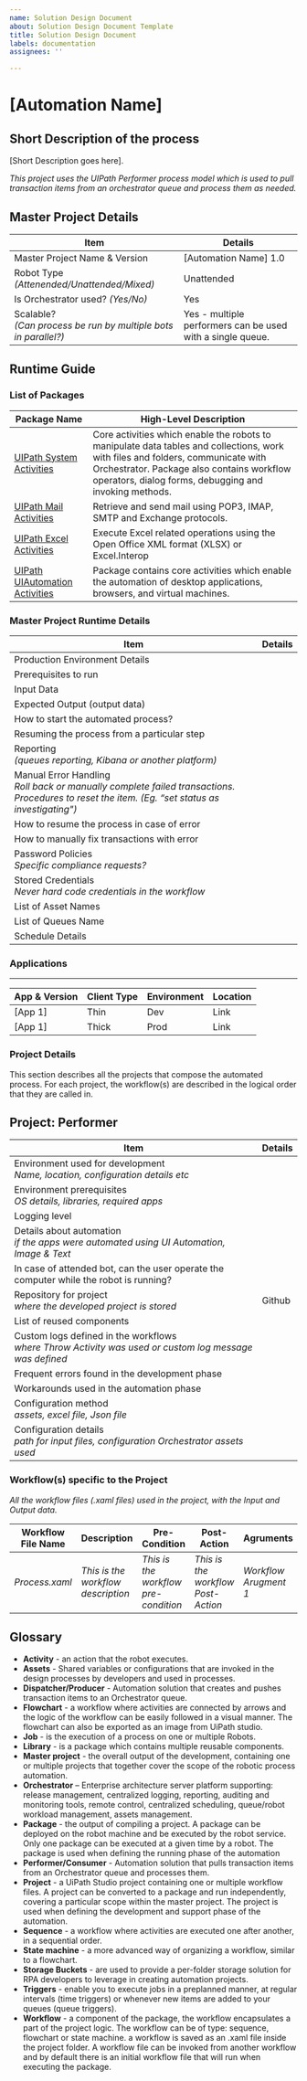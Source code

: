 ```yaml
---
name: Solution Design Document
about: Solution Design Document Template
title: Solution Design Document
labels: documentation
assignees: ''

---
```


# [Automation Name]

## Short Description of the process
[Short Description goes here].

*This project uses the UIPath Performer process model which is used to pull transaction items from an orchestrator queue and process them as needed.*

## Master Project Details
Item | Details
--- | ---
Master Project Name & Version | [Automation Name] 1.0
Robot Type <br> *(Attenended/Unattended/Mixed)* | Unattended
Is Orchestrator used? *(Yes/No)* | Yes
Scalable? <br> *(Can process be run by multiple bots in parallel?)* | Yes - multiple performers can be used with a single queue.

## Runtime Guide
### List of Packages
Package Name | High-Level Description
--- | ---
[UIPath System Activities](https://docs.uipath.com/activities/docs/about-the-system-activities-pack) | Core activities which enable the robots to manipulate data tables and collections, work with files and folders, communicate with Orchestrator. Package also contains workflow operators, dialog forms, debugging and invoking methods.
[UIPath Mail Activities](https://docs.uipath.com/activities/docs/about-the-mail-activities-pack) | Retrieve and send mail using POP3, IMAP, SMTP and Exchange protocols.
[UIPath Excel Activities](https://docs.uipath.com/activities/docs/about-the-excel-activities-pack) | Execute Excel related operations using the Open Office XML format (XLSX) or Excel.Interop
[UIPath UIAutomation Activities](https://docs.uipath.com/activities/docs/about-the-ui-automation-activities-pack) | Package contains core activities which enable the automation of desktop applications, browsers, and virtual machines.
### Master Project Runtime Details
Item | Details
--- | ---
Production Environment Details | 
Prerequisites to run |
Input Data |
Expected Output (output data) | 
How to start the automated process? |
Resuming the process from a particular step | 
Reporting <br> *(queues reporting, Kibana or another platform)* | 
Manual Error Handling <br> *Roll back or manually complete failed transactions. <br> Procedures to reset the item. (Eg. “set status as investigating")*| 
How to resume the process in case of error | 
How to manually fix transactions with error | 
Password Policies <br> *Specific compliance requests?* |
Stored Credentials <br> *Never hard code credentials in the workflow* | 
List of Asset Names |
List of Queues Name |
Schedule Details |

### **Applications**
---
App & Version | Client Type | Environment | Location
--- | --- | --- | ---
[App 1] | Thin | Dev | Link
[App 1] | Thick | Prod | Link

### **Project Details**
This section describes all the projects that compose the automated process. 
For each project, the workflow(s) are described in the logical order that they are called in.<br>

## Project: Performer
Item | Details
--- | ---
Environment used for development <br> *Name, location, configuration details etc* | 
Environment prerequisites <br> *OS details, libraries, required apps* | 
Logging level | 
Details about automation <br> *if the apps were automated using UI Automation, Image & Text* |
In case of attended bot, can the user operate the computer while the robot is running? |
Repository for project <br> *where the developed project is stored* | Github
List of reused components | 
Custom logs defined in the workflows <br> *where Throw Activity was used or custom log message was defined* | 
Frequent errors found in the development phase | 
Workarounds used in the automation phase | 
Configuration method <br> *assets, excel file, Json file* | 
Configuration details <br> *path for input files, configuration Orchestrator assets used* | 

### Workflow(s) specific to the Project 
*All the workflow files (.xaml files) used in the project, with the Input and Output data.*

| Workflow File Name | Description | Pre-Condition | Post-Action | Agruments | Comments |
| --- | --- | --- | --- | --- | --- |
| *Process.xaml*| *This is the workflow description* | *This is the workflow pre-condition* | *This is the workflow Post-Action* | *Workflow Arugment 1* | *Workflow Comment* |

## **Glossary**

- **Activity** - an action that the robot executes.
- **Assets** - Shared variables or configurations that are invoked in the design processes by developers and used in processes.
- **Dispatcher/Producer** - Automation solution that creates and pushes transaction items to an Orchestrator queue.
- **Flowchart** - a workflow where activities are connected by arrows and the logic of the workflow can be easily followed in a visual manner. The flowchart can also be exported as an image from UiPath studio.
- **Job** - is the execution of a process on one or multiple Robots.
- **Library** - is a package which contains multiple reusable components.
- **Master project** - the overall output of the development, containing one or multiple projects that together cover the scope of the robotic process automation.
- **Orchestrator** – Enterprise architecture server platform supporting: release management, centralized logging, reporting, auditing and monitoring tools, remote control, centralized scheduling, queue/robot workload management, assets management.
- **Package** - the output of compiling a project. A package can be deployed on the robot machine and be executed by the robot service. Only one package can be executed at a given time by a robot. The package is used when defining the running phase of the automation
- **Performer/Consumer** - Automation solution that pulls transaction items from an Orchestrator queue and processes them.
- **Project** - a UiPath Studio project containing one or multiple workflow files. A project can be converted to a package and run independently, covering a particular scope within the master project. The project is used when defining the development and support phase of the automation.
- **Sequence** - a workflow where activities are executed one after another, in a sequential order.
- **State machine** - a more advanced way of organizing a workflow, similar to a flowchart.
- **Storage Buckets** - are used to provide a per-folder storage solution for RPA developers to leverage in creating automation projects.
- **Triggers** - enable you to execute jobs in a preplanned manner, at regular intervals (time triggers) or whenever new items are added to your queues (queue triggers).
- **Workflow** - a component of the package, the workflow encapsulates a part of the project logic. The workflow can be of type: sequence, flowchart or state machine. a workflow is saved as an .xaml file inside the project folder. A workflow file can be invoked from another workflow and by default there is an initial workflow file that will run when executing the package.
